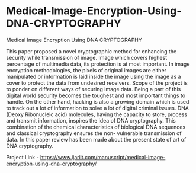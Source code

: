 # Medical-Image-Encryption-Using-DNA-CRYPTOGRAPHY
Medical Image Encryption Using DNA CRYPTOGRAPHY

This paper proposed a novel cryptographic method for enhancing the security while transmission of image. Image which covers highest percentage of multimedia data, its protection is at most important. In image encryption methodologies, the pixels of original images are either manipulated or information is laid inside the image using the image as a cover to protect the data from undesired receivers. Scope of the project is to ponder on different ways of securing image data. Being a part of this digital world security becomes the toughest and most important things to handle. On the other hand, hacking is also a growing domain which is used to track out a lot of information to solve a lot of digital criminal issues. DNA (Deoxy Ribonucleic acid) molecules, having the capacity to store, process and transmit information, inspires the idea of DNA cryptography. This combination of the chemical characteristics of biological DNA sequences and classical cryptography ensures the non- vulnerable transmission of data. In this paper review has been made about the present state of art of DNA cryptography.

Project Link - https://www.ijariit.com/manuscript/medical-image-encryption-using-dna-cryptography/
